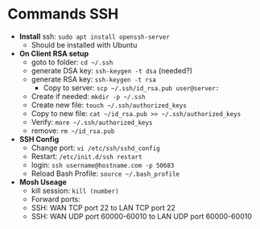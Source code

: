 # Commands SSH

- **Install** ssh: `sudo apt install openssh-server`
  - Should be installed with Ubuntu
- **On Client RSA setup**
  - goto to folder: `cd ~/.ssh`
  - generate DSA key: `ssh-keygen -t dsa` (needed?)
  - generate RSA key: `ssh-keygen -t rsa`
    - Copy to server: `scp ~/.ssh/id_rsa.pub user@server:`
  - Create if needed: `mkdir -p ~/.ssh`
  - Create new file: `touch ~/.ssh/authorized_keys`
  - Copy to new file: `cat ~/id_rsa.pub >> ~/.ssh/authorized_keys`
  - Verify: `more ~/.ssh/authorized_keys`
  - remove: `rm ~/id_rsa.pub`
- **SSH Config**
  - Change port: `vi /etc/ssh/sshd_config`
  - Restart: `/etc/init.d/ssh restart`
  - login: `ssh username@hostname.com -p 50683`
  - Reload Bash Profile: `source ~/.bash_profile`
- **Mosh Useage**
  - kill session: `kill (number)`
  - Forward ports:
  - SSH: WAN TCP port 22 to LAN TCP port 22
  - SSH: WAN UDP port 60000-60010 to LAN UDP port 60000-60010
